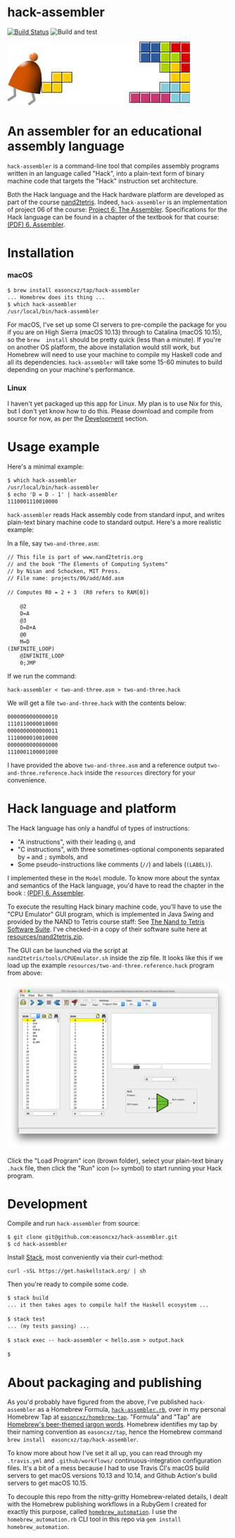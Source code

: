 hack-assembler
==============

[![Build Status](https://travis-ci.org/easoncxz/hack-assembler.svg?branch=master)](https://travis-ci.org/easoncxz/hack-assembler)
![Build and test](https://github.com/easoncxz/hack-assembler/workflows/Build%20and%20test/badge.svg)

![nand2tetris](resources/nand2tetris-banner.png "NAND to Tetris")

# An assembler for an educational assembly language

`hack-assembler` is a command-line tool that compiles assembly programs written
in an language called "Hack", into a plain-text form of binary machine code
that targets the "Hack" instruction set architecture.

Both the Hack language and the Hack hardware platform are developed as part of
the course [nand2tetris][homepage]. Indeed, `hack-assembler` is an 
implementation of project 06 of the course: [Project 6: The Assembler][project]. 
Specifications for the Hack language can be found in a chapter of the textbook 
for that course: [(PDF) 6.  Assembler][chapter].

# Installation

### macOS

    $ brew install easoncxz/tap/hack-assembler
    ... Homebrew does its thing ...
    $ which hack-assembler
    /usr/local/bin/hack-assembler

For macOS, I've set up some CI servers to pre-compile the package for you if you 
are on High Sierra (macOS 10.13) through to Catalina (macOS 10.15), so the `brew 
install` should be pretty quick (less than a minute). If you're on another OS 
platform, the above installation would still work, but Homebrew will need to use 
your machine to compile my Haskell code and all its dependencies. 
`hack-assembler` will take some 15-60 minutes to build depending on your 
machine's performance.

### Linux

I haven't yet packaged up this app for Linux. My plan is to use Nix for this, but
I don't yet know how to do this. Please download and compile from source for now,
as per the [Development](#development) section.

# Usage example

Here's a minimal example:

    $ which hack-assembler
    /usr/local/bin/hack-assembler
    $ echo 'D = D - 1' | hack-assembler
    1110001110010000

`hack-assembler` reads Hack assembly code from standard input, and writes 
plain-text binary machine code to standard output.  Here's a more realistic 
example:

In a file, say `two-and-three.asm`:

    // This file is part of www.nand2tetris.org
    // and the book "The Elements of Computing Systems"
    // by Nisan and Schocken, MIT Press.
    // File name: projects/06/add/Add.asm

    // Computes R0 = 2 + 3  (R0 refers to RAM[0])

        @2
        D=A
        @3
        D=D+A
        @0
        M=D
    (INFINITE_LOOP)
        @INFINITE_LOOP
        0;JMP


If we run the command:

    hack-assembler < two-and-three.asm > two-and-three.hack

We will get a file `two-and-three.hack` with the contents below:

    0000000000000010
    1110110000010000
    0000000000000011
    1110000010010000
    0000000000000000
    1110001100001000

I have provided the above `two-and-three.asm` and a reference output
`two-and-three.reference.hack` inside the `resources` directory for your
convenience.

# Hack language and platform

The Hack language has only a handful of types of instructions:

- "A instructions", with their leading `@`, and
- "C instructions", with three sometimes-optional components separated by `=`
  and `;` symbols, and
- Some pseudo-instructions like comments (`//`) and labels (`(LABEL)`).

I implemented these in the `Model` module.  To know more about the syntax and
semantics of the Hack language, you'd have to read the chapter in the book :
[(PDF) 6.  Assembler][chapter].

To execute the resulting Hack binary machine code, you'll have to use the "CPU
Emulator" GUI program, which is implemented in Java Swing and provided by the
NAND to Tetris course staff: See [The Nand to Tetris Software Suite][software].
I've checked-in a copy of their software suite here at
[resources/nand2tetris.zip][zip].

The GUI can be launched via the script at `nand2tetris/tools/CPUEmulator.sh`
inside the zip file. It looks like this if we load up the example
`resources/two-and-three.reference.hack` program from above:

![CPU Emulator](resources/CPUEmulator_screenshot.png "CPU Emulator")

Click the "Load Program" icon (brown folder), select your plain-text binary
`.hack` file, then click the "Run" icon (`>>` symbol) to start running your
Hack program.

# Development

Compile and run `hack-assembler` from source:

    $ git clone git@github.com:easoncxz/hack-assembler.git
    $ cd hack-assembler
    
Install [Stack][hs-stack], most conveniently via their curl-method:

    curl -sSL https://get.haskellstack.org/ | sh

Then you're ready to compile some code.

    $ stack build
    ... it then takes ages to compile half the Haskell ecosystem ...

    $ stack test
    ... (my tests passing) ...

    $ stack exec -- hack-assembler < hello.asm > output.hack

    $

# About packaging and publishing

As you'd probably have figured from the above, I've published `hack-assembler` 
as a Homebrew Formula, [`hack-assembler.rb`][formula], over in my personal 
Homebrew Tap at [`easoncxz/homebrew-tap`][tap]. "Formula" and "Tap" are 
[Homebrew's beer-themed jargon words][beer]. Homebrew identifies my tap by their 
naming convention as `easoncxz/tap`, hence the Homebrew command `brew install 
easoncxz/tap/hack-assembler`.

To know more about how I've set it all up, you can read through my `.travis.yml` 
and `.github/workflows/` continuous-integration configuration files. It's a bit 
of a mess because I had to use Travis CI's macOS build servers to get macOS 
versions 10.13 and 10.14, and Github Action's build servers to get macOS 10.15.  

To decouple this repo from the nitty-gritty Homebrew-related details, I dealt 
with the Homebrew publishing workflows in a RubyGem I created for exactly this 
purpose, called [`homebrew_automation`][gem]. I use the `homebrew_automation.rb` 
CLI tool in this repo via `gem install homebrew_automation`.

[homepage]: http://www.nand2tetris.org/
[project]: https://www.nand2tetris.org/project06
[chapter]: resources/chapter-06.pdf
[software]: https://www.nand2tetris.org/software
[zip]: resources/nand2tetris.zip
[hs-stack]: https://docs.haskellstack.org/en/stable/README/
[tap]: https://github.com/easoncxz/homebrew-tap
[formula]: https://github.com/easoncxz/homebrew-tap/blob/master/Formula/hack-assembler.rb
[beer]: https://docs.brew.sh/
[gem]: https://github.com/easoncxz/homebrew-automation
